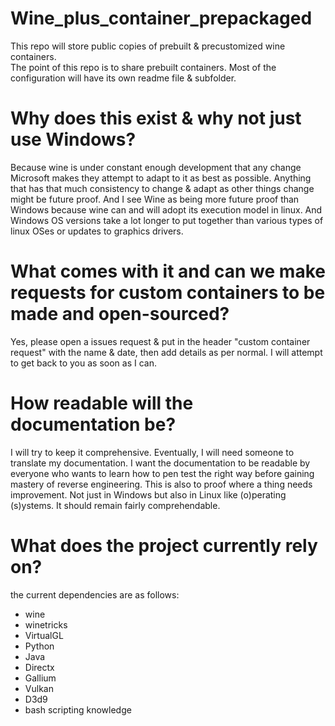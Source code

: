 # Wine_plus_container_prepackaged
This repo will store public copies of prebuilt &amp; precustomized wine containers. <br>
The point of this repo is to share prebuilt containers. Most of the configuration will have its own readme file & subfolder. <br>

# Why does this exist & why not just use Windows? <br>
Because wine is under constant enough development that any change Microsoft makes they attempt to adapt to it as best as possible. Anything that has that much consistency to change & adapt as other things change might be future proof. And I see Wine as being more future proof than Windows because wine can and will adopt its execution model in linux. And Windows OS versions take a lot longer to put together than various types of linux OSes or updates to graphics drivers. <br>

# What comes with it and can we make requests for custom containers to be made and open-sourced?
Yes, please open a issues request & put in the header "custom container request" with the name & date, then add details as per normal. I will attempt to get back to you as soon as I can.

# How readable will the documentation be?

I will try to keep it comprehensive. Eventually, I will need someone to translate my documentation. I want the documentation to be readable by everyone who wants to learn how to pen test the right way before gaining mastery of reverse engineering. This is also to proof where a thing needs improvement. Not just in Windows but also in Linux like (o)perating (s)ystems. It should remain fairly comprehendable.

# What does the project currently rely on?
the current dependencies are as follows:
* wine
* winetricks
* VirtualGL
* Python
* Java
* Directx
* Gallium
* Vulkan
* D3d9
* bash scripting knowledge
